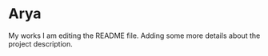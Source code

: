 # Arya
My works
I am editing the README file. Adding some more details about the project description.

